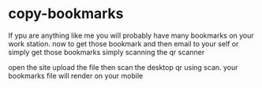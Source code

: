 # copy-bookmarks

If ypu are anything like me you will probably have many bookmarks on your work station. now to get those bookmark and then email to your self or simply get those bookmarks simply scanning the qr scanner

open the site upload the file then scan the desktop qr using  scan.
your bookmarks file will render on your mobile
